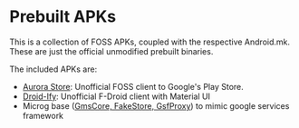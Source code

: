 # Prebuilt APKs

This is a collection of FOSS APKs, coupled with the respective Android.mk. These are just the official unmodified prebuilt binaries.

The included APKs are:
* [Aurora Store](https://gitlab.com/AuroraOSS/AuroraStore/-/tags): Unofficial FOSS client to Google's Play Store.
* [Droid-Ify](https://github.com/Iamlooker/Droid-ify): Unofficial F-Droid client with Material UI
* Microg base ([GmsCore, FakeStore, GsfProxy](https://microg.org/download.html)) to mimic google services framework
